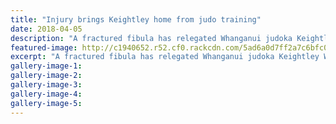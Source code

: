 ```yaml
---
title: "Injury brings Keightley home from judo training"
date: 2018-04-05
description: "A fractured fibula has relegated Whanganui judoka Keightley Watson to the injured list..."
featured-image: http://c1940652.r52.cf0.rackcdn.com/5ad6a0d7ff2a7c6bfc00161c/Keightley-5-April.jpg
excerpt: "A fractured fibula has relegated Whanganui judoka Keightley Watson to the injured list giving him a well-earned rest back home in New Zealand."
gallery-image-1: 
gallery-image-2: 
gallery-image-3: 
gallery-image-4: 
gallery-image-5: 
---
```

